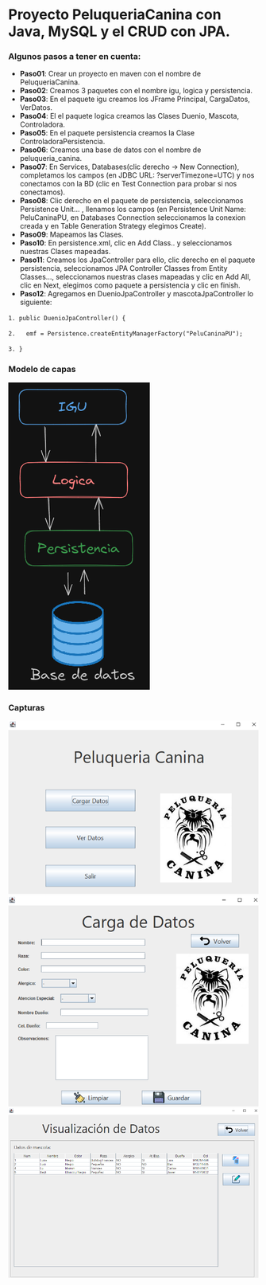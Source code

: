 # Proyecto PeluqueriaCanina con Java, MySQL y el CRUD con JPA.
### Algunos pasos a tener en cuenta:
- **Paso01**: Crear un proyecto en maven con el nombre de PeluqueriaCanina.
- **Paso02**: Creamos 3 paquetes con el nombre igu, logica y persistencia.
- **Paso03**: En el paquete igu creamos los JFrame Principal, CargaDatos, VerDatos.
- **Paso04**: El el paquete logica creamos las Clases Duenio, Mascota, Controladora.
- **Paso05**: En el paquete persistencia creamos la Clase ControladoraPersistencia.
- **Paso06**: Creamos una base de datos con el nombre de peluqueria_canina.
- **Paso07**: En Services, Databases(clic derecho -> New Connection), completamos los campos (en JDBC URL: ?serverTimezone=UTC) y nos conectamos con la BD (clic en Test Connection para probar si nos conectamos).
- **Paso08**: Clic derecho en el paquete de persistencia, seleccionamos Persistence Unit... , llenamos los campos (en Persistence Unit Name: PeluCaninaPU, en Databases Connection seleccionamos la conexion creada y en Table Generation Strategy elegimos Create).
- **Paso09**: Mapeamos las Clases.
- **Paso10**: En persistence.xml, clic en Add Class.. y seleccionamos nuestras Clases mapeadas.
- **Paso11**: Creamos los JpaController para ello, clic derecho en el paquete persistencia, seleccionamos JPA Controller Classes from Entity Classes..., seleccionamos nuestras clases mapeadas y clic en Add All, clic en Next, elegimos como paquete a persistencia y clic en finish.
- **Paso12**: Agregamos en DuenioJpaController y mascotaJpaController lo siguiente:
  
 `1. public DuenioJpaController() {`

 `2.   emf = Persistence.createEntityManagerFactory("PeluCaninaPU");`
 
 `3. }`
### Modelo de capas
 ![](img/modeloDeCapas.png)
### Capturas
 ![](img/inicio.png)
 ![](img/cargaDatos.png)
 ![](img/verDatos.png)
